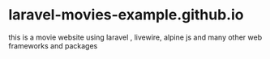 # laravel-movies-example.github.io
this is a movie website using laravel , livewire, alpine js and many other web frameworks and packages
